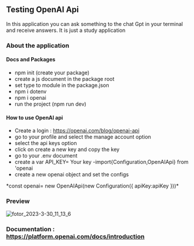 ## Testing OpenAI Api
In this application you can ask something to the chat Gpt in your terminal and receive answers.
It is just a study application

### About the application
#### Docs and Packages
- npm init (create your package)
- create a js document in the package root
- set type to module in the package.json
-  npm i dotenv 
-  npm i openai
-  run the project (npm run dev)

#### How to use OpenAI api
- Create a login  : https://openai.com/blog/openai-api
- go to your profile  and select the manage account option
- select the api keys option
- click on create a new key and copy the key
- go to your .env document 
- create a var API_KEY= Your key 
-import{Configuration,OpenAIApi} from 'openai
- create a new openai object and set the configs



\*const openai= new OpenAIApi(new Configuration({
    apiKey:apiKey
}))\*



### Preview
 ![fotor_2023-3-30_11_13_6](https://user-images.githubusercontent.com/59897065/228864444-170ac534-b0d8-4e74-b385-a473e6cd9f53.png)


### Documentation : https://platform.openai.com/docs/introduction
